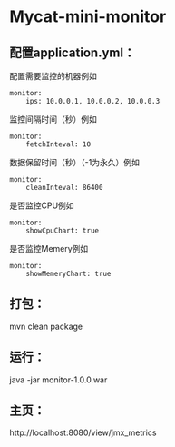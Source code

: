 # Mycat-mini-monitor

## 配置application.yml：
配置需要监控的机器例如

    monitor:
        ips: 10.0.0.1, 10.0.0.2, 10.0.0.3

监控间隔时间（秒）例如

    monitor:
        fetchInteval: 10

数据保留时间（秒）（-1为永久）例如

    monitor:
        cleanInteval: 86400

是否监控CPU例如

    monitor:
        showCpuChart: true
        
是否监控Memery例如

    monitor:
        showMemeryChart: true
        
## 打包：
mvn clean package

## 运行：
java -jar monitor-1.0.0.war

## 主页：
http://localhost:8080/view/jmx_metrics

